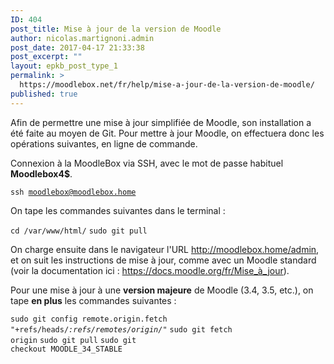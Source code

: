 ```yaml
---
ID: 404
post_title: Mise à jour de la version de Moodle
author: nicolas.martignoni.admin
post_date: 2017-04-17 21:33:38
post_excerpt: ""
layout: epkb_post_type_1
permalink: >
  https://moodlebox.net/fr/help/mise-a-jour-de-la-version-de-moodle/
published: true
---
```

Afin de permettre une mise à jour simplifiée de Moodle, son installation a été faite au moyen de Git. Pour mettre à jour Moodle, on effectuera donc les opérations suivantes, en ligne de commande.

Connexion à la MoodleBox via SSH, avec le mot de passe habituel <strong>Moodlebox4$</strong>.

<code>ssh moodlebox@moodlebox.home</code>

On tape les commandes suivantes dans le terminal :

<code>cd /var/www/html/</code>
<code>sudo git pull</code>

On charge ensuite dans le navigateur l'URL <a class="_blanktarget" href="http://moodlebox.home/admin">http://moodlebox.home/admin</a>, et on suit les instructions de mise à jour, comme avec un Moodle standard (voir la documentation ici : <a class="_blanktarget" href="https://docs.moodle.org/fr/Mise_%C3%A0_jour" target="_blank" rel="noopener noreferrer">https://docs.moodle.org/fr/Mise_à_jour</a>).

Pour une mise à jour à une <strong>version majeure</strong> de Moodle (3.4, 3.5, etc.), on tape <strong>en plus</strong> les commandes suivantes :

<code>sudo git config remote.origin.fetch "+refs/heads/*:refs/remotes/origin/*"</code>
<code>sudo git fetch origin</code>
<code>sudo git pull</code>
<code>sudo git checkout MOODLE_34_STABLE</code>